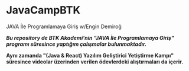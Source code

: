 # JavaCampBTK
JAVA İle Programlamaya Giriş w/Engin Demiroğ

***Bu repository de BTK Akademi'nin "JAVA İle Programlamaya Giriş" programı süresince yaptığım çalışmalar bulunmaktadır.***

**Aynı zamanda "(Java & React) Yazılım Geliştirici Yetiştirme Kampı" süresince videolar üzerinden verilen ödevlerdeki alıştırmaları da içerir.**
